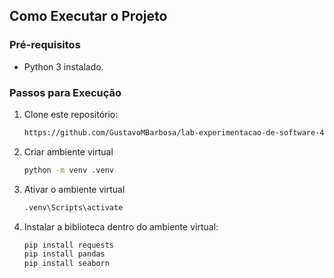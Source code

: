 ## Como Executar o Projeto
### Pré-requisitos
- Python 3 instalado.

### Passos para Execução
1. Clone este repositório:
   ```bash
   https://github.com/GustavoMBarbosa/lab-experimentacao-de-software-4.git
   ```
2. Criar ambiente virtual
   ```bash
   python -m venv .venv
   ```
3. Ativar o ambiente virtual
   ```bash
   .venv\Scripts\activate
   ```
4. Instalar a biblioteca dentro do ambiente virtual:
   ```bash
   pip install requests
   pip install pandas
   pip install seaborn
   ```
